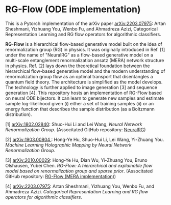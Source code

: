 # RG-Flow (ODE implementation)
 
This is a Pytorch implementation of the arXiv paper [arXiv:2203.07975](https://arxiv.org/abs/2203.07975): Artan Sheshmani, Yizhuang You, Wenbo Fu, and Ahmadreza Azizi, Categorical Representation Learning and RG flow operators for algorithmic classifiers.
 
 **RG-Flow** is a hierarchical flow-based generative model built on the idea of renormalization group (RG) in physics. It was originally introduced in Ref. [1] under the name of "NeuralRG" as a flow-based generative model on a multi-scale entanglement renormalization ansatz (MERA) network structure in physics. Ref. [2] lays down the theoretical foundation between the hierarchical flow-based generative model and the modern understanding of renormalization group flow as an optimal transport that disentangles a quantum field theory. The architecture is simplified as the model develops. The technology is further applied to image generation [3] and sequence generation [4]. This repository hosts an implementation of RG-Flow based on neural ODE bijectors. It can learn to generate new samples and estimate sample log-likelihood given (i) either a set of training samples (ii) or an energy function that describes the sample distribution (as a Boltzmann distribution).

[1] [arXiv:1802.02840](https://arxiv.org/abs/1802.02840): Shuo-Hui Li and Lei Wang, *Neural Network Renormalization Group*. (Associtated GitHub repository: [NeuralRG](https://github.com/li012589/NeuralRG))

[2] [arXiv:1903.00804
](https://arxiv.org/abs/1903.00804): Hong-Ye Hu, Shuo-Hui Li, Lei Wang, Yi-Zhuang You. *Machine Learning Holographic Mapping by Neural Network Renormalization Group*.

[3] [arXiv:2010.00029](https://arxiv.org/abs/2010.00029): Hong-Ye Hu, Dian Wu, Yi-Zhuang You, Bruno Olshausen, Yubei Chen. *RG-Flow: A hierarchical and explainable flow model based on renormalization group and sparse prior*. (Associtated GitHub repository: [RG-Flow (MERA implementation)](https://github.com/hongyehu/RG-Flow))

[4] [arXiv:2203.07975](https://arxiv.org/abs/2203.07975): Artan Sheshmani, Yizhuang You, Wenbo Fu, and Ahmadreza Azizi. *Categorical Representation Learning and RG flow operators for algorithmic classifiers*. 
